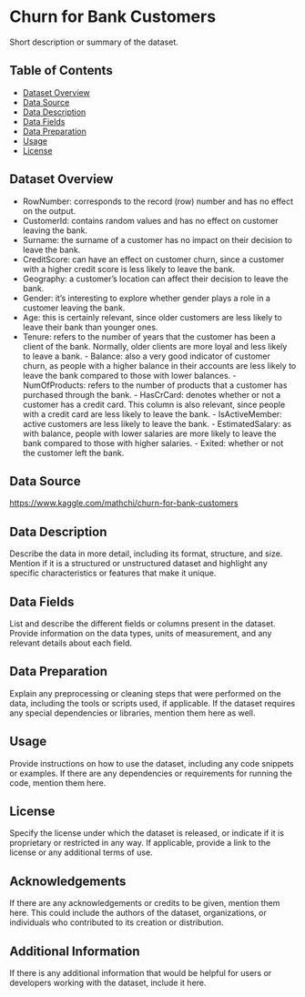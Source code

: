 # Churn for Bank Customers

Short description or summary of the dataset.

## Table of Contents

- [Dataset Overview](#dataset-overview)
- [Data Source](#data-source)
- [Data Description](#data-description)
- [Data Fields](#data-fields)
- [Data Preparation](#data-preparation)
- [Usage](#usage)
- [License](#license)

## Dataset Overview

- RowNumber: corresponds to the record (row) number and has no effect on the output.
- CustomerId: contains random values and has no effect on customer leaving the bank.
- Surname: the surname of a customer has no impact on their decision to leave the bank.
- CreditScore: can have an effect on customer churn, since a customer with a higher credit score is less likely to leave the bank.
- Geography: a customer’s location can affect their decision to leave the bank.
- Gender: it’s interesting to explore whether gender plays a role in a customer leaving the bank.
- Age: this is certainly relevant, since older customers are less likely to leave their bank than younger ones.
- Tenure: refers to the number of years that the customer has been a client of the bank. Normally, older clients are more loyal and less likely to leave a bank.
        - Balance: also a very good indicator of customer churn, as people with a higher balance in their accounts are less likely to leave the bank compared to those with lower balances.
        - NumOfProducts: refers to the number of products that a customer has purchased through the bank.
        - HasCrCard: denotes whether or not a customer has a credit card. This column is also relevant, since people with a credit card are less likely to leave the bank.
        - IsActiveMember: active customers are less likely to leave the bank.
        - EstimatedSalary: as with balance, people with lower salaries are more likely to leave the bank compared to those with higher salaries.
        - Exited: whether or not the customer left the bank.


## Data Source

https://www.kaggle.com/mathchi/churn-for-bank-customers

## Data Description

Describe the data in more detail, including its format, structure, and size. Mention if it is a structured or unstructured dataset and highlight any specific characteristics or features that make it unique.

## Data Fields

List and describe the different fields or columns present in the dataset. Provide information on the data types, units of measurement, and any relevant details about each field.

## Data Preparation

Explain any preprocessing or cleaning steps that were performed on the data, including the tools or scripts used, if applicable. If the dataset requires any special dependencies or libraries, mention them here as well.

## Usage

Provide instructions on how to use the dataset, including any code snippets or examples. If there are any dependencies or requirements for running the code, mention them here.

## License

Specify the license under which the dataset is released, or indicate if it is proprietary or restricted in any way. If applicable, provide a link to the license or any additional terms of use.

## Acknowledgements

If there are any acknowledgements or credits to be given, mention them here. This could include the authors of the dataset, organizations, or individuals who contributed to its creation or distribution.

## Additional Information

If there is any additional information that would be helpful for users or developers working with the dataset, include it here.

